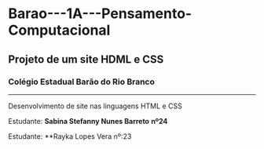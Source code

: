 # Barao---1A---Pensamento-Computacional
## Projeto de um site HDML e CSS

### Colégio Estadual Barão do Rio Branco


---

Desenvolvimento de site nas linguagens HTML e CSS

Estudante: **Sabina Stefanny Nunes Barreto** **nº24**


Estudante: **Rayka Lopes Vera  nº:23


